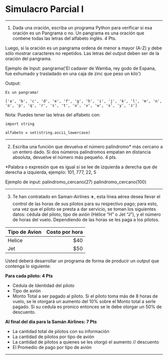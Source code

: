 # Simulacro Parcial I

---

1. Dada una oración, escriba un programa Python para verificar si esa oración es un Pangrama o no. Un pangrama es una oración que contiene todas las letras del alfabeto inglés.
 4 Pts.

Luego, si la oración es un pangrama ordena de menor a mayor (A-Z) y debe sólo mostrar caracteres no repetidos. Las letras del output deben ser de la oración del pangrama.

Ejemplo de Input:
pangrama('El cadaver de Wamba, rey godo de Espana, fue exhumado y trasladado en una caja de zinc que peso un kilo')


Output:
```
Es un pangrama!

['a', 'b', 'c', 'd', 'e', 'f', 'g', 'h', 'i', 'j', 'k', 'l', 'm', 'n', 'o', 'p', 'q', 'r', 's', 't', 'u', 'v', 'w', 'x', 'y', 'z']
```

Nota:
Puedes tener las letras del alfabeto con:

```
import string 

alfabeto = set(string.ascii_lowercase) 
```

---

2. Escriba una función que devuelva el número palíndromo* más cercano a un entero dado. Si dos números palíndromos empatan en distancia absoluta, devuelve el número más pequeño.
4 pts.

*Palabra o expresión que es igual si se lee de izquierda a derecha que de derecha a izquierda, ejemplo: 101, 777, 22, 5

Ejemplo de input:
palindromo_cercano(27)
palindromo_cercano(100)

---

3. Te han contratado en Saman-Airlines ✈️, esta línea aérea desea llevar el control de las horas de sus pilotos para su respectivo pago; para esto, una vez que el piloto se presta a dar servicio, se toman los siguientes datos: cédula del piloto, tipo de avión (Hélice “H” o Jet “J”), y el número de horas del vuelo. Dependiendo de las horas se les paga a los pilotos. 

| Tipo de Avion    | Costo por hora  |
| :---             | ----:           | 
| Helice           | $40             |
| Jet              | $50             | 


Usted deberá desarrollar un programa de forma de producir un output que contenga lo siguiente: 


**Para cada piloto:  4 Pts**
- Cédula de Identidad del piloto
- Tipo de avión 
- Monto Total a ser pagado al piloto. Si el piloto toma más de 8 horas de vuelo, se le otorgará un aumento del 10% sobre el Monto total a serle pagado. Si su cedula es pronico entonces se le debe otorgar un 50% de descuento.

**Al final del día para la Samán Airlines: 7 Pts**
- La cantidad total de pilotos con su información 
- La cantidad de pilotos por tipo de avión 
- La cantidad de pilotos a quienes se les otorgó el aumento // descuento
- El Promedio de pago por tipo de avión 


---
